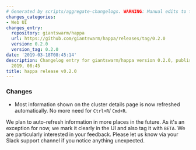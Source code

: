 ```yaml
---
# Generated by scripts/aggregate-changelogs. WARNING: Manual edits to this files will be overwritten.
changes_categories:
- Web UI
changes_entry:
  repository: giantswarm/happa
  url: https://github.com/giantswarm/happa/releases/tag/0.2.0
  version: 0.2.0
  version_tag: 0.2.0
date: '2019-03-18T08:45:14'
description: Changelog entry for giantswarm/happa version 0.2.0, published on 18 March
  2019, 08:45
title: happa release v0.2.0
---
```


### Changes

- Most information shown on the cluster details page is now refreshed automatically. No more need for `Ctrl+R`/ `Cmd+R`.

We plan to auto-refresh information in more places in the future. As it's an exception for now, we mark it clearly in the UI and also tag it with `BETA`. We are particularly interested in your feedback. Please let us know via your Slack support channel if you notice anything unexpected.
